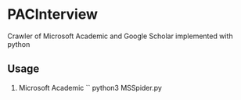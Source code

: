 # PACInterview
Crawler of Microsoft Academic and Google Scholar implemented with python

## Usage
1. Microsoft Academic
``
python3 MSSpider.py
```
